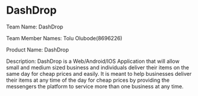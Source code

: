 # DashDrop
Team Name: DashDrop

Team Member Names: Tolu Olubode(8696226)

Product Name: DashDrop

Description: DashDrop is a Web/Android/IOS Application that will allow small and medium sized business and individuals deliver their items on the same day for cheap prices and easily. It is meant to help businesses deliver their items at any time of the day for cheap prices by providing the messengers the platform to service more than one business at any time.
